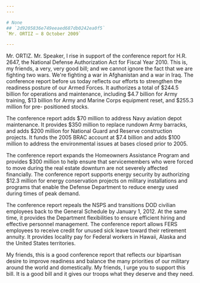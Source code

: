 ```yaml
---
---

# None
## `2d9205836e749eeaed687db0242ea0f5`
`Mr. ORTIZ — 8 October 2009`

---
```



Mr. ORTIZ. Mr. Speaker, I rise in support of the conference report 
for H.R. 2647, the National Defense Authorization Act for Fiscal Year 
2010. This is, my friends, a very, very good bill; and we cannot ignore 
the fact that we are fighting two wars. We're fighting a war in 
Afghanistan and a war in Iraq. The conference report before us today 
reflects our efforts to strengthen the readiness posture of our Armed 
Forces. It authorizes a total of $244.5 billion for operations and 
maintenance, including $4.7 billion for Army training, $13 billion for 
Army and Marine Corps equipment reset, and $255.3 million for pre-
positioned stocks.

The conference report adds $70 million to address Navy aviation depot 
maintenance. It provides $350 million to replace rundown Army barracks, 
and adds $200 million for National Guard and Reserve construction 
projects. It funds the 2005 BRAC account at $7.4 billion and adds $100 
million to address the environmental issues at bases closed prior to 
2005.

The conference report expands the Homeowners Assistance Program and 
provides $300 million to help ensure that servicemembers who were 
forced to move during the real estate downturn are not severely 
affected financially. The conference report supports energy security by 
authorizing $12.3 million for energy conservation projects on military 
installations and programs that enable the Defense Department to reduce 
energy used during times of peak demand.

The conference report repeals the NSPS and transitions DOD civilian 
employees back to the General Schedule by January 1, 2012. At the same 
time, it provides the Department flexibilities to ensure efficient 
hiring and effective personnel management. The conference report allows 
FERS employees to receive credit for unused sick leave toward their 
retirement annuity. It provides locality pay for Federal workers in 
Hawaii, Alaska and the United States territories.

My friends, this is a good conference report that reflects our 
bipartisan desire to improve readiness and balance the many priorities 
of our military around the world and domestically. My friends, I urge 
you to support this bill. It is a good bill and it gives our troops 
what they deserve and they need.